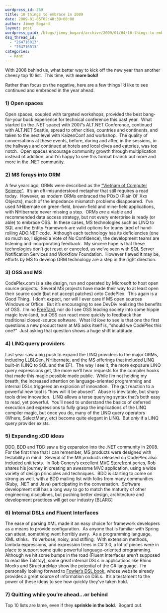 ```yaml
---
wordpress_id: 269
title: 10 things to embrace in 2009
date: 2009-01-05T02:40:39+00:00
author: Jimmy Bogard
layout: post
wordpress_guid: /blogs/jimmy_bogard/archive/2009/01/04/10-things-to-embrace-in-2009.aspx
dsq_thread_id:
  - "264716013"
  - "264716013"
categories:
  - Rant
---
```

With 2008 behind us, what better way to kick off the new year than another cheesy top 10 list.&#160; This time, with **more bold!**

Rather than focus on the negative, here are a few things I’d like to see continued and embraced in the year ahead.

### 1) Open spaces

Open spaces, coupled with targeted workshops, provided the best bang-for-your buck experience for technical conference this past year.&#160; What started (in the .NET space) with 2007’s ALT.NET Conference, continued with ALT.NET Seattle, spread to other cities, countries and continents, and taken to the next level with KaizenConf and workshop.&#160; The quality of conversations at these events, before, during and after, in the sessions, in the hallways and continued at hotels and local dives and eateries, was top notch.&#160; Open spaces encourage community growth through multiplication instead of addition, and I’m happy to see this format branch out more and more in the .NET community.

### 2) MS forays into ORM

A few years ago, ORMs were described as the [“Vietnam of Computer Science”](http://blogs.tedneward.com/2006/06/26/The+Vietnam+Of+Computer+Science.aspx).&#160; It’s an oft-misunderstood metaphor that still requires a read today.&#160; However, as modern ORMs embraced the POxO (Plain Ol’ Xxx Objects), much of the impedance mismatch problems disappeared.&#160; I’ve used NHibernate on green-field, brown-field and mine-field applications, with NHibernate never missing a step.&#160; ORMs _are_ a viable and recommended data access strategy, but not every enterprise is ready (or able) to embrace OSS.&#160; In these cases, MS technologies such as LINQ to SQL and the Entity Framework are valid options for teams tired of hand-rolling ADO.NET code.&#160; Although each technology has its deficiencies (one so much so, I signed a Vote of No Confidence), the development teams are listening and incorporating feedback.&#160; My sincere hope is that these technologies don’t get reset or canceled, as we’ve seen with SQL Server Notification Services and Workflow Foundation.&#160; However flawed it may be, efforts by MS to develop ORM technology are a step in the right direction.

### 3) OSS and MS

CodePlex.com is a site design, run and operated by Microsoft to host open source projects.&#160; Several MS projects have made their way to at least open their source code (but not accept patches) onto CodePlex.&#160; This again is a Good Thing.&#160; I don’t expect, nor will I ever care if MS open sources Windows or Office.&#160; But it’s encouraging to see DevDiv realizing the benefits of OSS.&#160; I’m no [FreeTard](http://www.urbandictionary.com/define.php?term=Freetard), nor do I see OSS leading society into some hippie magic love-land, but OSS can react more quickly to feedback than traditional closed-source software.&#160; What I’d _love_ to see is that one the first questions a new product team at MS asks itself is, “should we CodePlex this one?”&#160; Just asking that question shows a huge shift in attitude.

### 4) LINQ query providers

Last year saw a big push to expand the LINQ providers to the major ORMs, including LLBLGen, NHibernate, and the MS offerings that included LINQ built-in (LINQ to SQL and the EF).&#160; The way I see it, the more exposure LINQ query expressions get, the more we’ll hear requests for the compiler hooks that made this magic possible made public.&#160; While I’m not holding my breath, the increased attention on language-oriented programming and internal DSLs triggered an explosion of innovation.&#160; The gut reaction to a powerful new tool is “how will it be abused”.&#160; Abuse is inevitable, but sharp tools drive innovation.&#160; LINQ allows a terse querying syntax that’s both easy to read, yet powerful.&#160; You’ll need to understand the basics of deferred execution and expressions to fully grasp the implications of the LINQ compiler magic, but once you do, many of the LINQ query operators (Where, SelectMany, etc) become quite elegant in LINQ.&#160; But _only_ if a LINQ query provider exists.

### 5) Expanding xDD ideas

DDD, BDD and TDD saw a big expansion into the .NET community in 2008.&#160; For the first time that I can remember, MS products were designed with testability in mind.&#160; Several of the MS products released on CodePlex also included unit tests.&#160; In Rob Conery’s excellent [MVC Storefront](http://blog.wekeroad.com/mvc-storefront/) series, Rob shares his journey in creating an awesome MVC application, using a wide variety of design principles and techniques.&#160; BDD is starting to come on strong as well, with a BDD mailing list with folks from many communities (Ruby, .NET and Java) participating in the conversation.&#160; Software development still has a long way to go to match the maturity of other engineering disciplines, but pushing better design, architecture and development practices will get our industry [BLARG]

### 6) Internal DSLs and Fluent Interfaces

The ease of parsing XML made it an easy choice for framework developers as a means to provide configuration.&#160; As anyone that is familiar with Spring can attest, something went horribly awry.&#160; As a programming language, XML stinks.&#160; It’s verbose, noisy, and stifling.&#160; With extension methods, lambda expressions, and expression trees in C# 3.0, a lot of pieces were in place to support some quite powerful language-oriented programming.&#160; Although we hit some bumps in the road (Fluent Interfaces aren’t supposed to read like Tolstoy), some great internal DSLs in applications like Rhino Mocks and StructureMap show the potential of the C# language.&#160; I’m personally looking forward to [Fowler’s DSL book](http://martinfowler.com/dslwip/index.html), whose website already provides a great source of information on DSLs.&#160; It’s a testament to the power of these ideas to see how quickly they’ve taken hold.

### 7) Quitting while you’re ahead…or behind

Top 10 lists are lame, even if they **sprinkle in the bold**.&#160; Bogard out.